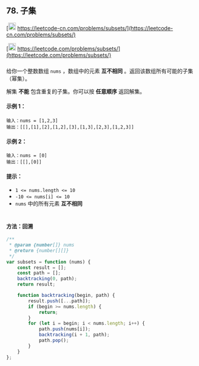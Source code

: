 ## 78. 子集

[<img src="https://static.leetcode-cn.com/cn-mono-assets/production/assets/logo-dark-cn.c42314a8.svg" height="20" /> https://leetcode-cn.com/problems/subsets/](https://leetcode-cn.com/problems/subsets/)

[<img src="https://assets.leetcode.com/static_assets/public/webpack_bundles/images/logo-dark.e99485d9b.svg" height="20"/> https://leetcode.com/problems/subsets/](https://leetcode.com/problems/subsets/)

###

给你一个整数数组 `nums` ，数组中的元素 **互不相同** 。返回该数组所有可能的子集（幂集）。

解集 **不能** 包含重复的子集。你可以按 **任意顺序** 返回解集。

#### 示例 1：

```
输入：nums = [1,2,3]
输出：[[],[1],[2],[1,2],[3],[1,3],[2,3],[1,2,3]]
```

#### 示例 2：

```
输入：nums = [0]
输出：[[],[0]]
```

#### 提示：

-   `1 <= nums.length <= 10`
-   `-10 <= nums[i] <= 10`
-   `nums` 中的所有元素 **互不相同**

#

#### 方法：回溯

```ts
/**
 * @param {number[]} nums
 * @return {number[][]}
 */
var subsets = function (nums) {
    const result = [];
    const path = [];
    backtracking(0, path);
    return result;

    function backtracking(begin, path) {
        result.push([...path]);
        if (begin >= nums.length) {
            return;
        }
        for (let i = begin; i < nums.length; i++) {
            path.push(nums[i]);
            backtracking(i + 1, path);
            path.pop();
        }
    }
};
```
